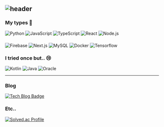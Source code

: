 ![header](https://capsule-render.vercel.app/api?type=waving&color=timeGradient&text=Welcome%20to%20ChanWu's%20GitHub%20👋&animation=twinkling&fontSize=30&fontAlignY=40&fontAlign=70&height=250)
---

### My types 🤗
![Python](https://img.shields.io/badge/Python-3776AB.svg?&style=for-the-badge&logo=Python&logoColor=white)
![JavaScript](https://img.shields.io/badge/JavaScript-F7DF1E.svg?&style=for-the-badge&logo=JavaScript&logoColor=white)
![TypeScript](https://img.shields.io/badge/TypeScript-3178C6.svg?&style=for-the-badge&logo=TypeScript&logoColor=white)
![React](https://img.shields.io/badge/React-61DAFB.svg?&style=for-the-badge&logo=React&logoColor=white)
![Node.js](https://img.shields.io/badge/Node.js-339933.svg?&style=for-the-badge&logo=Node.js&logoColor=white)
###
![Firebase](https://img.shields.io/badge/Firebase-FFCA28.svg?&style=for-the-badge&logo=Firebase&logoColor=white)
![Next.js](https://img.shields.io/badge/Next.js-000000.svg?&style=for-the-badge&logo=Next.js&logoColor=white)
![MySQL](https://img.shields.io/badge/MySQL-4479A1.svg?&style=for-the-badge&logo=MySQL&logoColor=white)
![Docker](https://img.shields.io/badge/Docker-2496ED.svg?&style=for-the-badge&logo=Docker&logoColor=white)
![Tensorflow](https://img.shields.io/badge/Tensorflow-FF6F00.svg?&style=for-the-badge&logo=Tensorflow&logoColor=white)

### I tried once but.. 😢
![Kotlin](https://img.shields.io/badge/Kotlin-7F52FF.svg?&style=for-the-badge&logo=Kotlin&logoColor=white)
![Java](https://img.shields.io/badge/Java-007396.svg?&style=for-the-badge&logo=Java&logoColor=white)
![Oracle](https://img.shields.io/badge/Oracle-F80000.svg?&style=for-the-badge&logo=Oracle&logoColor=white)

---
### Blog
[![Tech Blog Badge](http://img.shields.io/badge/-Tech%20blog-black?style=flat-square&logo=github&link=https://chancethinking.tistory.com/)](https://chancethinking.tistory.com/)


### Etc..
[![Solved.ac Profile](http://mazassumnida.wtf/api/v2/generate_badge?boj=gdrffg)](https://solved.ac/gdrffg/)


